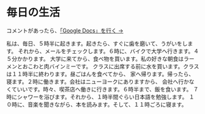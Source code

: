 # 毎日の生活

コメントがあったら、[「Google Docs」を行く →](https://docs.google.com/document/d/1La5T8BaMQhSj5t4YRuew5P6Li2UaWzIyKt2Bx2uRKoE/edit?usp=sharing)

私は、毎日、５時半に起きます。起きたら、すぐに歯を磨いて、うがいをします。
それから、メールをチェックします。６時に、バイクで大学へ行きます。４５分かかります。
大学に来てから、食べ物を買います。私の好きな朝食はラーメンとおこわと肉バインミーです。
クラスに出席する前に水を買います。クラスは１１時半に終わります。昼ごはんを食べてから、
家へ帰ります。帰ったら、寝ます。２時に働きます。会社はニューヨークにありますから、
会社へ行かなくていいです。時々、喫茶店へ働きに行きます。６時半まで、飯を食います。
７時にシャワーを浴びます。それから、１時半間ぐらい日本語を勉強します。
１０時に、音楽を聞きながら、本を読みます。そして、１１時ごろに寝ます。
